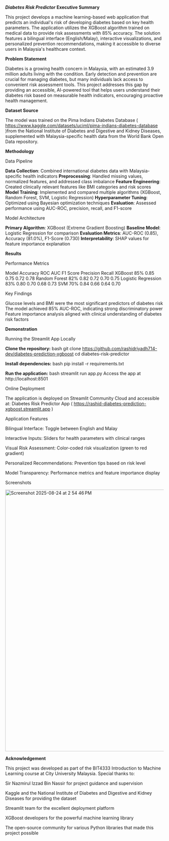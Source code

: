 ***Diabetes Risk Predictor***
**Executive Summary**

This project develops a machine learning-based web application that predicts an individual's risk of developing diabetes based on key health parameters. The application utilizes the XGBoost algorithm trained on medical data to provide risk assessments with 85% accuracy. The solution features a bilingual interface (English/Malay), interactive visualizations, and personalized prevention recommendations, making it accessible to diverse users in Malaysia's healthcare context.

**Problem Statement**

Diabetes is a growing health concern in Malaysia, with an estimated 3.9 million adults living with the condition. Early detection and prevention are crucial for managing diabetes, but many individuals lack access to convenient risk assessment tools. This project addresses this gap by providing an accessible, AI-powered tool that helps users understand their diabetes risk based on measurable health indicators, encouraging proactive health management.

**Dataset Source**

The model was trained on the Pima Indians Diabetes Database ( https://www.kaggle.com/datasets/uciml/pima-indians-diabetes-database )from the National Institute of Diabetes and Digestive and Kidney Diseases, supplemented with Malaysia-specific health data from the World Bank Open Data repository.

**Methodology**

Data Pipeline

**Data Collection**: Combined international diabetes data with Malaysia-specific health indicators
**Preprocessing**: Handled missing values, normalized features, and addressed class imbalance
**Feature Engineering**: Created clinically relevant features like BMI categories and risk scores
**Model Training**: Implemented and compared multiple algorithms (XGBoost, Random Forest, SVM, Logistic Regression)
**Hyperparameter Tuning**: Optimized using Bayesian optimization techniques
**Evaluation**: Assessed performance using AUC-ROC, precision, recall, and F1-score

Model Architecture

**Primary Algorithm**: XGBoost (Extreme Gradient Boosting)
**Baseline Model**: Logistic Regression for comparison
**Evaluation Metrics**: AUC-ROC (0.85), Accuracy (81.0%), F1-Score (0.730)
**Interpretability**: SHAP values for feature importance explanation

**Results**

Performance Metrics

Model   	          Accuracy	ROC AUC 	F1 Score	Precision	Recall
XGBoost	            85%	      0.85	    0.75	     0.72	    0.78
Random Forest	      82%	      0.82	    0.72	     0.70	    0.75
Logistic Regression	83%	      0.80	    0.70	     0.68     0.73
SVM                 70%       0.84      0.66       0.64     0.70


Key Findings

Glucose levels and BMI were the most significant predictors of diabetes risk
The model achieved 85% AUC-ROC, indicating strong discriminatory power
Feature importance analysis aligned with clinical understanding of diabetes risk factors

**Demonstration**

Running the Streamlit App Locally

**Clone the repository:**
bash
git clone https://github.com/rashidriyadh714-dev/diabetes-prediction-xgboost
cd diabetes-risk-predictor

**Install dependencies:**
bash
pip install -r requirements.txt

**Run the application:**
bash
streamlit run app.py
Access the app at http://localhost:8501

Online Deployment

The application is deployed on Streamlit Community Cloud and accessible at:
Diabetes Risk Predictor App ( https://rashid-diabetes-prediction-xgboost.streamlit.app )

Application Features

Bilingual Interface: Toggle between English and Malay

Interactive Inputs: Sliders for health parameters with clinical ranges

Visual Risk Assessment: Color-coded risk visualization (green to red gradient)

Personalized Recommendations: Prevention tips based on risk level

Model Transparency: Performance metrics and feature importance display

Screenshots

<img width="1470" height="832" alt="Screenshot 2025-08-24 at 2 54 46 PM" src="https://github.com/user-attachments/assets/babd3f23-489f-47fe-bf21-56fc68caf35c" />


**Acknowledgement**

This project was developed as part of the BIT4333 Introduction to Machine Learning course at City University Malaysia. Special thanks to:

Sir Nazmirul Izzad Bin Nassir for project guidance and supervision

Kaggle and the National Institute of Diabetes and Digestive and Kidney Diseases for providing the dataset

Streamlit team for the excellent deployment platform

XGBoost developers for the powerful machine learning library

The open-source community for various Python libraries that made this project possible






